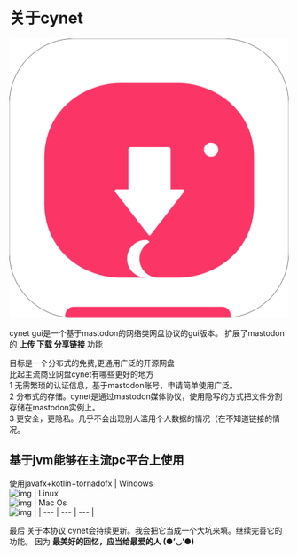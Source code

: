 # 关于cynet  
![img](https://github.com/hiufebhe7/cynet_javafxgui/blob/master/image/logo.svg) 

cynet gui是一个基于mastodon的网络类网盘协议的gui版本。
扩展了mastodon的 **上传 下载 分享链接** 功能

目标是一个分布式的免费,更通用广泛的开源网盘  
比起主流商业网盘cynet有哪些更好的地方  
1 无需繁琐的认证信息，基于mastodon账号，申请简单使用广泛。  
2 分布式的存储。cynet是通过mastodon媒体协议，使用隐写的方式把文件分割存储在mastodon实例上。  
3 更安全，更隐私。几乎不会出现别人滥用个人数据的情况（在不知道链接的情况。  
## 基于jvm能够在主流pc平台上使用
使用javafx+kotlin+tornadofx
| Windows<br>![img](https://img.shields.io/badge/build-success-green.svg?logo=windows) | Linux<br>![img](https://img.shields.io/badge/build-success-orange.svg?logo=linux)  | Mac Os<br>![img](https://img.shields.io/badge/build-success-orange.svg?logo=apple)  |
| --- | --- | --- | 

最后 关于本协议
cynet会持续更新。我会把它当成一个大坑来填。继续完善它的功能。
因为 **最美好的回忆，应当给最爱的人 (●’◡’●)**